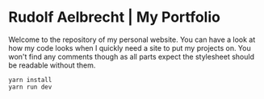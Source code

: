 # Rudolf Aelbrecht | My Portfolio

Welcome to the repository of my personal website. You can have a look at how my code looks when I quickly need a site to
put my projects on. You won't find any comments though as all parts expect the stylesheet should be readable without
them.

```
yarn install
yarn run dev
```
